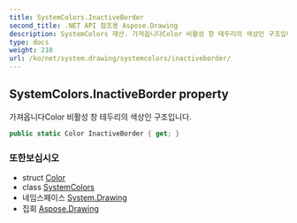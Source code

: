 ```yaml
---
title: SystemColors.InactiveBorder
second_title: .NET API 참조용 Aspose.Drawing
description: SystemColors 재산. 가져옵니다Color 비활성 창 테두리의 색상인 구조입니다.
type: docs
weight: 210
url: /ko/net/system.drawing/systemcolors/inactiveborder/
---
```

## SystemColors.InactiveBorder property

가져옵니다Color 비활성 창 테두리의 색상인 구조입니다.

```csharp
public static Color InactiveBorder { get; }
```

### 또한보십시오

* struct [Color](../../color/)
* class [SystemColors](../)
* 네임스페이스 [System.Drawing](../../systemcolors/)
* 집회 [Aspose.Drawing](../../../)


